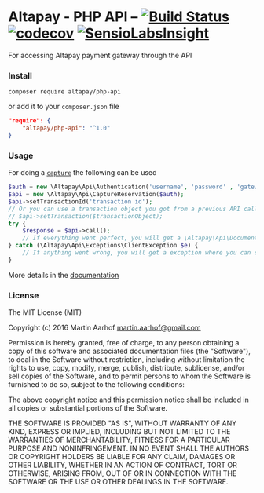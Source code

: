 Altapay - PHP API &ndash; [![Build Status](https://travis-ci.org/lsv/altapay-php-api.svg?branch=master)](https://travis-ci.org/lsv/altapay-php-api) [![codecov](https://codecov.io/gh/lsv/altapay-php-api/branch/master/graph/badge.svg)](https://codecov.io/gh/lsv/altapay-php-api) [![SensioLabsInsight](https://insight.sensiolabs.com/projects/ec01dcf9-d9dd-4227-b116-8c72617b79bc/mini.png)](https://insight.sensiolabs.com/projects/ec01dcf9-d9dd-4227-b116-8c72617b79bc)
=================

For accessing Altapay payment gateway through the API

### Install

`composer require altapay/php-api`

or add it to your `composer.json` file

```json
"require": {
    "altapay/php-api": "^1.0"
}
```

### Usage

For doing a [`capture`](docs/capture.md) the following can be used

```php
$auth = new \Altapay\Api\Authentication('username', 'password' , 'gateway.com');
$api = new \Altapay\Api\CaptureReservation($auth);
$api->setTransactionId('transaction id');
// Or you can use a transaction object you got from a previous API call
// $api->setTransaction($transactionObject);
try {
    $response = $api->call();
    // If everything went perfect, you will get a \Altapay\Api\Document\Capture in the response
} catch (\Altapay\Api\Exceptions\ClientException $e) {
    // If anything went wrong, you will get a exception where you can see the raw request and the raw response
}
```

More details in the [documentation](docs/index.md)

### License

The MIT License (MIT)

Copyright (c) 2016 Martin Aarhof martin.aarhof@gmail.com

Permission is hereby granted, free of charge, to any person obtaining a copy of this software and associated documentation files (the "Software"), to deal in the Software without restriction, including without limitation the rights to use, copy, modify, merge, publish, distribute, sublicense, and/or sell copies of the Software, and to permit persons to whom the Software is furnished to do so, subject to the following conditions:

The above copyright notice and this permission notice shall be included in all copies or substantial portions of the Software.

THE SOFTWARE IS PROVIDED "AS IS", WITHOUT WARRANTY OF ANY KIND, EXPRESS OR IMPLIED, INCLUDING BUT NOT LIMITED TO THE WARRANTIES OF MERCHANTABILITY, FITNESS FOR A PARTICULAR PURPOSE AND NONINFRINGEMENT. IN NO EVENT SHALL THE AUTHORS OR COPYRIGHT HOLDERS BE LIABLE FOR ANY CLAIM, DAMAGES OR OTHER LIABILITY, WHETHER IN AN ACTION OF CONTRACT, TORT OR OTHERWISE, ARISING FROM, OUT OF OR IN CONNECTION WITH THE SOFTWARE OR THE USE OR OTHER DEALINGS IN THE SOFTWARE.
